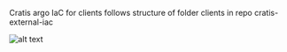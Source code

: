 Cratis argo IaC for clients follows structure of folder clients in repo cratis-external-iac

![alt text](./cratis-external-iac.jpeg?raw=true "Cratis Kubernetes Enviroment")


